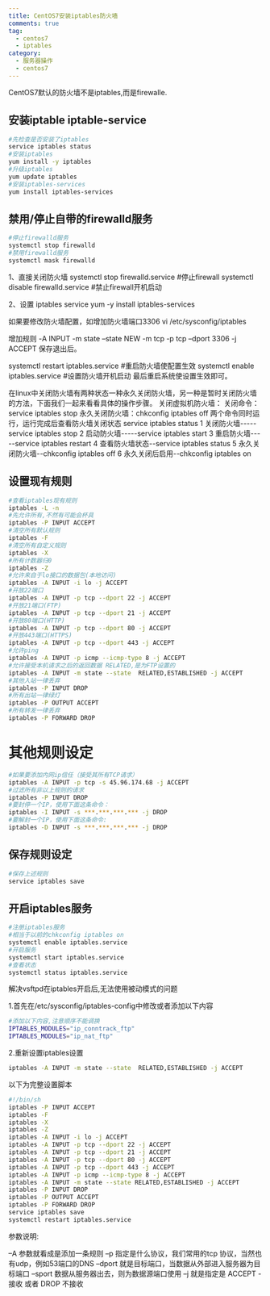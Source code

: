 ```yaml
---
title: CentOS7安装iptables防火墙
comments: true
tag:
  - centos7
  - iptables
category:
  - 服务器操作
  - centos7
---
```


CentOS7默认的防火墙不是iptables,而是firewalle.

## 安装iptable iptable-service

```bash
#先检查是否安装了iptables
service iptables status
#安装iptables
yum install -y iptables
#升级iptables
yum update iptables
#安装iptables-services
yum install iptables-services
```
<!--more-->
## 禁用/停止自带的firewalld服务

```bash
#停止firewalld服务
systemctl stop firewalld
#禁用firewalld服务
systemctl mask firewalld
```

1、直接关闭防火墙
systemctl stop firewalld.service #停止firewall
systemctl disable firewalld.service #禁止firewall开机启动

2、设置 iptables service
yum -y install iptables-services

如果要修改防火墙配置，如增加防火墙端口3306
vi /etc/sysconfig/iptables

增加规则
-A INPUT -m state –state NEW -m tcp -p tcp –dport 3306 -j ACCEPT
保存退出后。

systemctl restart iptables.service #重启防火墙使配置生效
systemctl enable iptables.service #设置防火墙开机启动
最后重启系统使设置生效即可。

在linux中关闭防火墙有两种状态一种永久关闭防火墙，另一种是暂时关闭防火墙的方法，下面我们一起来看看具体的操作步骤。
关闭虚拟机防火墙：
关闭命令：  service iptables stop
永久关闭防火墙：chkconfig iptables off
两个命令同时运行，运行完成后查看防火墙关闭状态
service iptables status
1 关闭防火墙-----service iptables stop
2 启动防火墙-----service iptables start
3 重启防火墙-----service iptables restart
4 查看防火墙状态--service iptables status
5 永久关闭防火墙--chkconfig iptables off
6 永久关闭后启用--chkconfig iptables on

## 设置现有规则

```bash
#查看iptables现有规则
iptables -L -n
#先允许所有,不然有可能会杯具
iptables -P INPUT ACCEPT
#清空所有默认规则
iptables -F
#清空所有自定义规则
iptables -X
#所有计数器归0
iptables -Z
#允许来自于lo接口的数据包(本地访问)
iptables -A INPUT -i lo -j ACCEPT
#开放22端口
iptables -A INPUT -p tcp --dport 22 -j ACCEPT
#开放21端口(FTP)
iptables -A INPUT -p tcp --dport 21 -j ACCEPT
#开放80端口(HTTP)
iptables -A INPUT -p tcp --dport 80 -j ACCEPT
#开放443端口(HTTPS)
iptables -A INPUT -p tcp --dport 443 -j ACCEPT
#允许ping
iptables -A INPUT -p icmp --icmp-type 8 -j ACCEPT
#允许接受本机请求之后的返回数据 RELATED,是为FTP设置的
iptables -A INPUT -m state --state  RELATED,ESTABLISHED -j ACCEPT
#其他入站一律丢弃
iptables -P INPUT DROP
#所有出站一律绿灯
iptables -P OUTPUT ACCEPT
#所有转发一律丢弃
iptables -P FORWARD DROP
```

# 其他规则设定

```bash
#如果要添加内网ip信任（接受其所有TCP请求）
iptables -A INPUT -p tcp -s 45.96.174.68 -j ACCEPT
#过滤所有非以上规则的请求
iptables -P INPUT DROP
#要封停一个IP，使用下面这条命令：
iptables -I INPUT -s ***.***.***.*** -j DROP
#要解封一个IP，使用下面这条命令:
iptables -D INPUT -s ***.***.***.*** -j DROP
```

## 保存规则设定

```bash
#保存上述规则
service iptables save
```

## 开启iptables服务

```bash
#注册iptables服务
#相当于以前的chkconfig iptables on
systemctl enable iptables.service
#开启服务
systemctl start iptables.service
#查看状态
systemctl status iptables.service
```

解决vsftpd在iptables开启后,无法使用被动模式的问题

1.首先在/etc/sysconfig/iptables-config中修改或者添加以下内容

```bash
#添加以下内容,注意顺序不能调换
IPTABLES_MODULES="ip_conntrack_ftp"
IPTABLES_MODULES="ip_nat_ftp"
```

2.重新设置iptables设置

```bash
iptables -A INPUT -m state --state  RELATED,ESTABLISHED -j ACCEPT
```

以下为完整设置脚本

```bash
#!/bin/sh
iptables -P INPUT ACCEPT
iptables -F
iptables -X
iptables -Z
iptables -A INPUT -i lo -j ACCEPT
iptables -A INPUT -p tcp --dport 22 -j ACCEPT
iptables -A INPUT -p tcp --dport 21 -j ACCEPT
iptables -A INPUT -p tcp --dport 80 -j ACCEPT
iptables -A INPUT -p tcp --dport 443 -j ACCEPT
iptables -A INPUT -p icmp --icmp-type 8 -j ACCEPT
iptables -A INPUT -m state --state RELATED,ESTABLISHED -j ACCEPT
iptables -P INPUT DROP
iptables -P OUTPUT ACCEPT
iptables -P FORWARD DROP
service iptables save
systemctl restart iptables.service
```

参数说明:

–A 参数就看成是添加一条规则
–p 指定是什么协议，我们常用的tcp 协议，当然也有udp，例如53端口的DNS
–dport 就是目标端口，当数据从外部进入服务器为目标端口
–sport 数据从服务器出去，则为数据源端口使用
–j 就是指定是 ACCEPT -接收 或者 DROP 不接收
